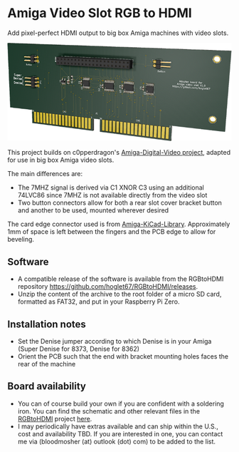 # Amiga Video Slot RGB to HDMI

Add pixel-perfect HDMI output to big box Amiga machines with video slots.

![](Amiga-VideoSlot-RGBtoHDMI-3DRender2.png)

This project builds on c0pperdragon's [Amiga-Digital-Video project](https://github.com/c0pperdragon/Amiga-Digital-Video), adapted for use in big box Amiga video slots.

The main differences are:
- The 7MHZ signal is derived via C1 XNOR C3 using an additional 74LVC86 since 7MHZ is not available directly from the video slot
- Two button connectors allow for both a rear slot cover bracket button and another to be used, mounted wherever desired

The card edge connector used is from [Amiga-KiCad-Library](https://github.com/JustinBaldock/Amiga-KiCad-Library). Approximately 1mm of space is left between the fingers and the PCB edge to allow for beveling.


## Software
- A compatible release of the software is available from the RGBtoHDMI repository 
https://github.com/hoglet67/RGBtoHDMI/releases.
- Unzip the content of the archive to the root folder of a micro SD card, formatted as FAT32, and put in your Raspberry Pi Zero.

## Installation notes
- Set the Denise jumper according to which Denise is in your Amiga (Super Denise for 8373, Denise for 8362)
- Orient the PCB such that the end with bracket mounting holes faces the rear of the machine

## Board availability
- You can of course build your own if you are confident with a soldering iron. You can find the schematic and other relevant files in the [RGBtoHDMI](https://github.com/hoglet67/RGBtoHDMI) project [here](https://github.com/hoglet67/RGBtoHDMI/tree/master/kicad_AmigaAdapter/VideoSlot/V1).
- I may periodically have extras available and can ship within the U.S., cost and availability TBD. If you are interested in one, you can contact me via (bloodmosher (at) outlook (dot) com) to be added to the list.